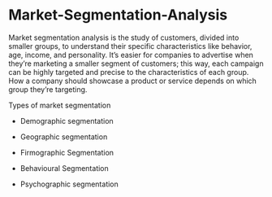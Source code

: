 # Market-Segmentation-Analysis

Market segmentation analysis is the study of customers, divided into smaller groups, to understand their specific characteristics like 
behavior, age, income, and personality. It’s easier for companies to advertise when they’re marketing a smaller segment of customers; this way, 
each campaign can be highly targeted and precise to the characteristics of each group. How a company should showcase a product or service
depends on which group they’re targeting.


Types of market segmentation

- Demographic segmentation

- Geographic segmentation

- Firmographic Segmentation

- Behavioural Segmentation

- Psychographic segmentation
